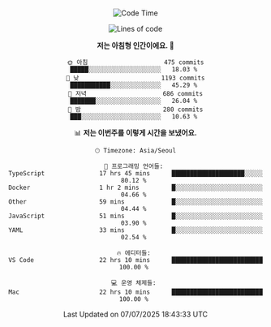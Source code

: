<div align="center">

<br />

 <!--START_SECTION:waka-->
![Code Time](http://img.shields.io/badge/Code%20Time-4%2C808%20hrs%2033%20mins-blue)

![Lines of code](https://img.shields.io/badge/%EC%A0%80%EB%8A%94%20%EC%97%AC%ED%83%9C%EA%B9%8C%EC%A7%80%20-2.1%20million%20%EC%A4%84%EC%9D%98%20%EC%BD%94%EB%93%9C%EB%A5%BC%20%EC%9E%91%EC%84%B1%ED%96%88%EC%96%B4%EC%9A%94.-blue)

**저는 아침형 인간이에요. 🐤** 

```text
🌞 아침                     475 commits         █████░░░░░░░░░░░░░░░░░░░░   18.03 % 
🌆 낮　                     1193 commits        ███████████░░░░░░░░░░░░░░   45.29 % 
🌃 저녁                     686 commits         ███████░░░░░░░░░░░░░░░░░░   26.04 % 
🌙 밤　                     280 commits         ███░░░░░░░░░░░░░░░░░░░░░░   10.63 % 
```


📊 **저는 이번주를 이렇게 시간을 보냈어요.** 

```text
🕑︎ Timezone: Asia/Seoul

💬 프로그래밍 언어들: 
TypeScript               17 hrs 45 mins      ████████████████████░░░░░   80.12 % 
Docker                   1 hr 2 mins         █░░░░░░░░░░░░░░░░░░░░░░░░   04.66 % 
Other                    59 mins             █░░░░░░░░░░░░░░░░░░░░░░░░   04.44 % 
JavaScript               51 mins             █░░░░░░░░░░░░░░░░░░░░░░░░   03.90 % 
YAML                     33 mins             █░░░░░░░░░░░░░░░░░░░░░░░░   02.54 % 

🔥 에디터들: 
VS Code                  22 hrs 10 mins      █████████████████████████   100.00 % 

💻 운영 체제들: 
Mac                      22 hrs 10 mins      █████████████████████████   100.00 % 
```


 Last Updated on 07/07/2025 18:43:33 UTC
<!--END_SECTION:waka-->

</div>
